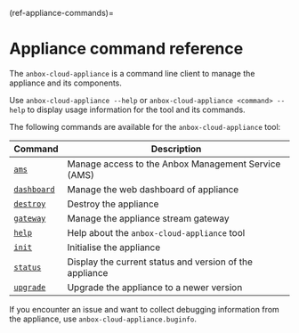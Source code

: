 (ref-appliance-commands)=
# Appliance command reference

The `anbox-cloud-appliance` is a command line client to manage the appliance and its components.

Use `anbox-cloud-appliance --help` or `anbox-cloud-appliance <command> --help` to display usage information for the tool and its commands.

The following commands are available for the `anbox-cloud-appliance` tool:

| Command | Description|
|---------|------------|
|[`ams`](ams.md)    | Manage access to the Anbox Management Service (AMS)|
|[`dashboard`](dashboard.md)| Manage the web dashboard of appliance|
|[`destroy`](destroy.md) | Destroy the appliance|
|[`gateway`](gateway.md) | Manage the appliance stream gateway|
|[`help`](help.md) | Help about the `anbox-cloud-appliance` tool|
|[`init`](init.md)| Initialise the appliance|
|[`status`](status.md) | Display the current status and version of the appliance|
|[`upgrade`](upgrade.md) | Upgrade the appliance to a newer version|

If you encounter an issue and want to collect debugging information from the appliance, use `anbox-cloud-appliance.buginfo`.
